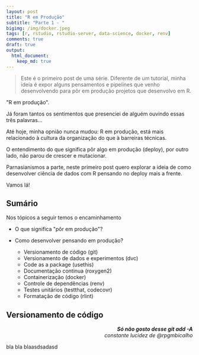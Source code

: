 ```yaml
---
layout: post
title: "R em Produção"
subtitle: "Parte 1 - "
bigimg: /img/docker.jpeg
tags: [r, rstudio, rstudio-server, data-science, docker, renv]
comments: true
draft: true
output:
  html_document:
    keep_md: true
---
```


> Este é o primeiro post de uma série. Diferente de um tutorial, minha ideia é expor alguns pensamentos e pipelines que venho desenvolvendo para pôr em produção projetos que desenvolvo em R.

"R em produção".

Já foram tantos os sentimentos que presenciei de alguém ouvindo essas três palavras...

Até hoje, minha opnião nunca mudou: R em produção, está mais relacionado à cultura da organização do que à barreiras técnicas.

O entendimento do que significa pôr algo em produção (deploy), por outro lado, não parou de crescer e mutacionar.

Parnasianismos a parte, neste primeiro post quero explorar a ideia de como desenvolver ciência de dados com R pensando no deploy mais a frente.

Vamos lá!

## Sumário

Nos tópicos a seguir temos o encaminhamento 

- O que significa "pôr em produção"?

- Como desenvolver pensando em produção?

  - Versionamento de código (git)
  - Versionamento de dados e experimentos (dvc)
  - Code as a package (usethis)
  - Documentação continua (roxygen2)
  - Containerização (docker)
  - Controle de dependências (renv)
  - Testes unitários (testthat, codecovr)
  - Formatação de código (rlint)

## Versionamento de código

<p style="margin:0px;text-align:right"><b><cite>Só não gosto desse git add -A</cite></b></p>
<p style="margin:0px;text-align:right"><cite>constante lucidez de @rpgmbicalho</cite></p>


bla bla blaasdsadasd
